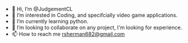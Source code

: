 - 👋 Hi, I’m @JudgementCL
- 👀 I’m interested in Coding, and specifcially video game applications.
- 🌱 I’m currently learning python.
- 💞️ I’m looking to collaborate on any project, I'm looking for experience.
- 📫 How to reach me rsherman682@gmail.com

<!---
JudgementCL/JudgementCL is a ✨ special ✨ repository because its `README.md` (this file) appears on your GitHub profile.
You can click the Preview link to take a look at your changes.
--->
